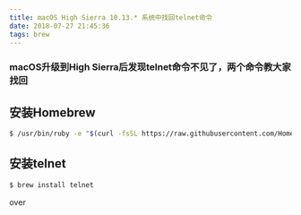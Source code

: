 ```yaml
---
title: macOS High Sierra 10.13.* 系统中找回telnet命令
date: 2018-07-27 21:45:36
tags: brew
---
```

### macOS升级到High Sierra后发现telnet命令不见了，两个命令教大家找回
## 安装Homebrew
```sh
$ /usr/bin/ruby -e "$(curl -fsSL https://raw.githubusercontent.com/Homebrew/install/master/install)"
```
## 安装telnet
```sh
$ brew install telnet
```

over
